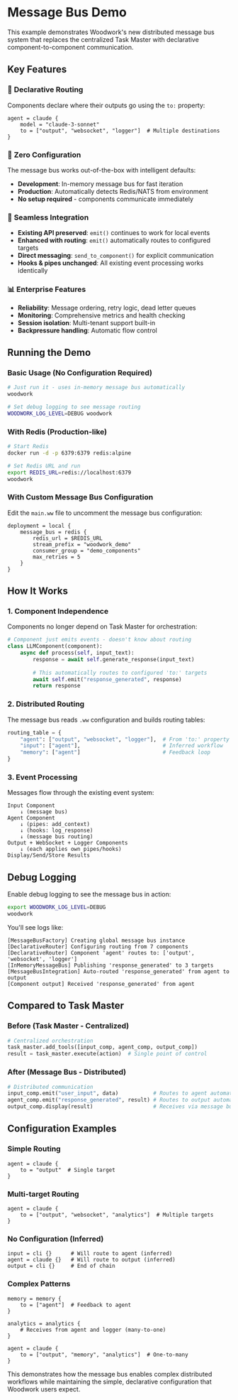 # Message Bus Demo

This example demonstrates Woodwork's new distributed message bus system that replaces the centralized Task Master with declarative component-to-component communication.

## Key Features

### 🔄 **Declarative Routing**
Components declare where their outputs go using the `to:` property:
```ww
agent = claude {
    model = "claude-3-sonnet"
    to = ["output", "websocket", "logger"]  # Multiple destinations
}
```

### 🚀 **Zero Configuration**
The message bus works out-of-the-box with intelligent defaults:
- **Development**: In-memory message bus for fast iteration
- **Production**: Automatically detects Redis/NATS from environment
- **No setup required** - components communicate immediately

### 🔌 **Seamless Integration** 
- **Existing API preserved**: `emit()` continues to work for local events
- **Enhanced with routing**: `emit()` automatically routes to configured targets
- **Direct messaging**: `send_to_component()` for explicit communication
- **Hooks & pipes unchanged**: All existing event processing works identically

### 📊 **Enterprise Features**
- **Reliability**: Message ordering, retry logic, dead letter queues
- **Monitoring**: Comprehensive metrics and health checking
- **Session isolation**: Multi-tenant support built-in
- **Backpressure handling**: Automatic flow control

## Running the Demo

### Basic Usage (No Configuration Required)

```bash
# Just run it - uses in-memory message bus automatically
woodwork

# Set debug logging to see message routing
WOODWORK_LOG_LEVEL=DEBUG woodwork
```

### With Redis (Production-like)

```bash
# Start Redis
docker run -d -p 6379:6379 redis:alpine

# Set Redis URL and run
export REDIS_URL=redis://localhost:6379
woodwork
```

### With Custom Message Bus Configuration

Edit the `main.ww` file to uncomment the message bus configuration:

```ww
deployment = local {
    message_bus = redis {
        redis_url = $REDIS_URL
        stream_prefix = "woodwork_demo" 
        consumer_group = "demo_components"
        max_retries = 5
    }
}
```

## How It Works

### 1. **Component Independence**
Components no longer depend on Task Master for orchestration:

```python
# Component just emits events - doesn't know about routing
class LLMComponent(component):
    async def process(self, input_text):
        response = await self.generate_response(input_text)
        
        # This automatically routes to configured 'to:' targets
        await self.emit("response_generated", response)
        return response
```

### 2. **Distributed Routing**
The message bus reads `.ww` configuration and builds routing tables:

```python
routing_table = {
    "agent": ["output", "websocket", "logger"],  # From 'to:' property
    "input": ["agent"],                          # Inferred workflow
    "memory": ["agent"]                          # Feedback loop
}
```

### 3. **Event Processing**
Messages flow through the existing event system:

```
Input Component
    ↓ (message bus)
Agent Component
    ↓ (pipes: add_context)
    ↓ (hooks: log_response) 
    ↓ (message bus routing)
Output + WebSocket + Logger Components
    ↓ (each applies own pipes/hooks)
Display/Send/Store Results
```

## Debug Logging

Enable debug logging to see the message bus in action:

```bash
export WOODWORK_LOG_LEVEL=DEBUG
woodwork
```

You'll see logs like:
```
[MessageBusFactory] Creating global message bus instance
[DeclarativeRouter] Configuring routing from 7 components  
[DeclarativeRouter] Component 'agent' routes to: ['output', 'websocket', 'logger']
[InMemoryMessageBus] Publishing 'response_generated' to 3 targets
[MessageBusIntegration] Auto-routed 'response_generated' from agent to output
[Component output] Received 'response_generated' from agent
```

## Compared to Task Master

### Before (Task Master - Centralized)
```python
# Centralized orchestration
task_master.add_tools([input_comp, agent_comp, output_comp])
result = task_master.execute(action)  # Single point of control
```

### After (Message Bus - Distributed)  
```python
# Distributed communication
input_comp.emit("user_input", data)           # Routes to agent automatically
agent_comp.emit("response_generated", result) # Routes to output automatically  
output_comp.display(result)                   # Receives via message bus
```

## Configuration Examples

### Simple Routing
```ww
agent = claude {
    to = "output"  # Single target
}
```

### Multi-target Routing  
```ww
agent = claude {
    to = ["output", "websocket", "analytics"]  # Multiple targets
}
```

### No Configuration (Inferred)
```ww
input = cli {}      # Will route to agent (inferred)
agent = claude {}   # Will route to output (inferred)  
output = cli {}     # End of chain
```

### Complex Patterns
```ww
memory = memory {
    to = ["agent"]  # Feedback to agent
}

analytics = analytics {
    # Receives from agent and logger (many-to-one)
}

agent = claude {
    to = ["output", "memory", "analytics"]  # One-to-many
}
```

This demonstrates how the message bus enables complex distributed workflows while maintaining the simple, declarative configuration that Woodwork users expect.
